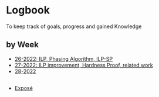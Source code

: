 # Logbook
To keep track of goals, progress and gained Knowledge

## by Week
* [26-2022: ILP, Phasing Algorithm, ILP-SP](26-2022.md)
* [27-2022: ILP improvement, Hardness Proof, related work](27-2022.md)
* [28-2022](28-2022.md)


## 
* [Exposé](expose.md)

